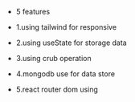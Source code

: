 - 5 features

- 1.using tailwind for responsive
- 2.using useState for storage data
- 3.using crub operation
- 4.mongodb use for data store
- 5.react router dom using 


